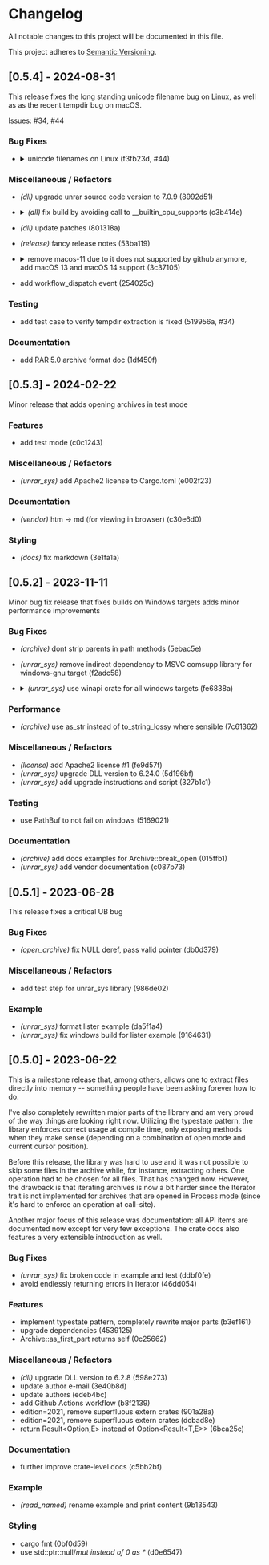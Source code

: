 # Changelog
[//]: # "DO NOT EDIT THIS FILE MANUALLY"
[//]: # "This file is automatically generated using git-cliff"
[//]: # "See here for more information: https://git-cliff.org"
All notable changes to this project will be documented in this file.

This project adheres to [Semantic Versioning](https://semver.org/spec/v2.0.0.html).

## [0.5.4] - 2024-08-31

This release fixes the long standing unicode filename bug on Linux, as well as as the recent tempdir bug on macOS.

Issues: #34, #44

### <!--1-->Bug Fixes

- <details>
  <summary>unicode filenames on Linux (f3fb23d, #44)</summary>
  <blockquote>

  This bug caused CJK chars in filename to be stripped out on Linux.
  For example, `/media/mydisk/fooにほん.rar`  would result in
  `/media/mydisk/foo` so the open will fail
  
  due to
  
  ```cpp
      if (r->ArcNameW!=nullptr && *r->ArcNameW!=0)
        ArcName=r->ArcNameW;
      else
        CharToWide(AnsiArcName,ArcName);
  
      Data->Arc.Open(ArcName,FMF_OPENSHARED)
  ```
  
  in `Data->Arc.Open`, ArcName is converted with `WideToChar`
  causing the CJK bytes to get lost. So we pass it as AnsiArcName,
  so `CharToWide` is called first, causing to conversion to work.
  </blockquote>
  </details>

### <!--4-->Miscellaneous / Refactors

- <em>(dll)</em> upgrade unrar source code version to 7.0.9 (8992d51)
- <details>
  <summary><em>(dll)</em> fix build by avoiding call to __builtin_cpu_supports (c3b414e)</summary>
  <blockquote>

  This fixes the ___cpu_model undefined error on macOS 12 and macOS 13<br>
  confirmed macOS 14 does not have this issue
  </blockquote>
  </details>
- <em>(dll)</em> update patches (801318a)
- <em>(release)</em> fancy release notes (53ba119)
- <details>
  <summary>remove macos-11 due to it does not supported by github anymore, add macOS 13  and macOS 14 support (3c37105)</summary>
  <blockquote>

  see https://github.blog/changelog/2024-05-20-actions-upcoming-changes-to-github-hosted-macos-runners/#macos-11-deprecation-and-removal
  </blockquote>
  </details>
- add workflow_dispatch event (254025c)

### <!--5-->Testing

- add test case to verify tempdir extraction is fixed (519956a, #34)

### <!--6-->Documentation

- add RAR 5.0 archive format doc (1df450f)


## [0.5.3] - 2024-02-22

Minor release that adds opening archives in test mode


### <!--2-->Features

- add test mode (c0c1243)

### <!--4-->Miscellaneous / Refactors

- <em>(unrar_sys)</em> add Apache2 license to Cargo.toml (e002f23)

### <!--6-->Documentation

- <em>(vendor)</em> htm -> md (for viewing in browser) (c30e6d0)

### <!--8-->Styling

- <em>(docs)</em> fix markdown (3e1fa1a)


## [0.5.2] - 2023-11-11

Minor bug fix release that fixes builds on Windows targets adds minor performance improvements


### <!--1-->Bug Fixes

- <em>(archive)</em> dont strip parents in path methods (5ebac5e)
- <em>(unrar_sys)</em> remove indirect dependency to MSVC comsupp library for windows-gnu target (f2adc58)
- <details>
  <summary><em>(unrar_sys)</em> use winapi crate for all windows targets (fe6838a)</summary>
  <blockquote>

  chore(unrar_sys): link against static libstdc++ on windows-gnu targets<br>
  chore(unrar_sys): fall back to C++14 (minimal version supported by MSVC)
  </blockquote>
  </details>

### <!--3-->Performance

- <em>(archive)</em> use as_str instead of to_string_lossy where sensible (7c61362)

### <!--4-->Miscellaneous / Refactors

- <em>(license)</em> add Apache2 license #1 (fe9d57f)
- <em>(unrar_sys)</em> upgrade DLL version to 6.24.0 (5d196bf)
- <em>(unrar_sys)</em> add upgrade instructions and script (327b1c1)

### <!--5-->Testing

- use PathBuf to not fail on windows (5169021)

### <!--6-->Documentation

- <em>(archive)</em> add docs examples for Archive::break_open (015ffb1)
- <em>(unrar_sys)</em> add vendor documentation (c087b73)


## [0.5.1] - 2023-06-28

This release fixes a critical UB bug


### <!--1-->Bug Fixes

- <em>(open_archive)</em> fix NULL deref, pass valid pointer (db0d379)

### <!--4-->Miscellaneous / Refactors

- add test step for unrar_sys library (986de02)

### <!--7-->Example

- <em>(unrar_sys)</em> format lister example (da5f1a4)
- <em>(unrar_sys)</em> fix windows build for lister example (9164631)


## [0.5.0] - 2023-06-22

This is a milestone release that, among others, allows one to extract files directly into memory -- something people have been asking forever how to do.

I've also completely rewritten major parts of the library and am very proud of the way things are looking right now. Utilizing the typestate pattern, the library enforces correct usage at compile time, only exposing methods when they make sense (depending on a combination of open mode and current cursor position).

Before this release, the library was hard to use and it was not possible to skip some files in the archive while, for instance, extracting others. One operation had to be chosen for all files. That has changed now. However, the drawback is that iterating archives is now a bit harder since the Iterator trait is not implemented for archives that are opened in Process mode (since it's hard to enforce an operation at call-site).

Another major focus of this release was documentation: all API items are documented now except for very few exceptions. The crate docs also features a very extensible introduction as well.


### <!--1-->Bug Fixes

- <em>(unrar_sys)</em> fix broken code in example and test (ddbf0fe)
- avoid endlessly returning errors in Iterator (46dd054)

### <!--2-->Features

- implement typestate pattern, completely rewrite major parts (b3ef161)
- upgrade dependencies (4539125)
- Archive::as_first_part returns self (0c25662)

### <!--4-->Miscellaneous / Refactors

- <em>(dll)</em> upgrade DLL version to 6.2.8 (598e273)
- update author e-mail (3e40b8d)
- update authors (edeb4bc)
- add Github Actions workflow (b8f2139)
- edition=2021, remove superfluous extern crates (901a28a)
- edition=2021, remove superfluous extern crates (dcbad8e)
- return Result<Option<T>,E> instead of Option<Result<T,E>> (6bca25c)

### <!--6-->Documentation

- further improve crate-level docs (c5bb2bf)

### <!--7-->Example

- <em>(read_named)</em> rename example and print content (9b13543)

### <!--8-->Styling

- cargo fmt (0bf0d59)
- use std::ptr::null/_mut instead of 0 as *_ (d0e6547)


